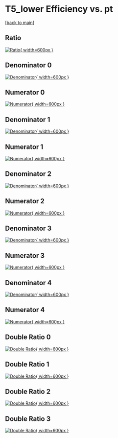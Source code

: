# T5_lower Efficiency vs. pt

[[back to main](./)]



## Ratio

[![Ratio](../mtv/var/T5_lower_base_211_0_eff_pt.png){ width=600px }](../mtv/var/T5_lower_base_211_0_eff_pt.pdf)

## Denominator 0

[![Denominator](../mtv/den/T5_lower_base_211_0_eff_pt_den0.png){ width=600px }](../mtv/den/T5_lower_base_211_0_eff_pt_den0.pdf)

## Numerator 0

[![Numerator](../mtv/num/T5_lower_base_211_0_eff_pt_num0.png){ width=600px }](../mtv/num/T5_lower_base_211_0_eff_pt_num0.pdf)

## Denominator 1

[![Denominator](../mtv/den/T5_lower_base_211_0_eff_pt_den1.png){ width=600px }](../mtv/den/T5_lower_base_211_0_eff_pt_den1.pdf)

## Numerator 1

[![Numerator](../mtv/num/T5_lower_base_211_0_eff_pt_num1.png){ width=600px }](../mtv/num/T5_lower_base_211_0_eff_pt_num1.pdf)

## Denominator 2

[![Denominator](../mtv/den/T5_lower_base_211_0_eff_pt_den2.png){ width=600px }](../mtv/den/T5_lower_base_211_0_eff_pt_den2.pdf)

## Numerator 2

[![Numerator](../mtv/num/T5_lower_base_211_0_eff_pt_num2.png){ width=600px }](../mtv/num/T5_lower_base_211_0_eff_pt_num2.pdf)

## Denominator 3

[![Denominator](../mtv/den/T5_lower_base_211_0_eff_pt_den3.png){ width=600px }](../mtv/den/T5_lower_base_211_0_eff_pt_den3.pdf)

## Numerator 3

[![Numerator](../mtv/num/T5_lower_base_211_0_eff_pt_num3.png){ width=600px }](../mtv/num/T5_lower_base_211_0_eff_pt_num3.pdf)

## Denominator 4

[![Denominator](../mtv/den/T5_lower_base_211_0_eff_pt_den4.png){ width=600px }](../mtv/den/T5_lower_base_211_0_eff_pt_den4.pdf)

## Numerator 4

[![Numerator](../mtv/num/T5_lower_base_211_0_eff_pt_num4.png){ width=600px }](../mtv/num/T5_lower_base_211_0_eff_pt_num4.pdf)

## Double Ratio 0

[![Double Ratio](../mtv/ratio/T5_lower_base_211_0_eff_pt_ratio0.png){ width=600px }](../mtv/ratio/T5_lower_base_211_0_eff_pt_ratio0.pdf)

## Double Ratio 1

[![Double Ratio](../mtv/ratio/T5_lower_base_211_0_eff_pt_ratio1.png){ width=600px }](../mtv/ratio/T5_lower_base_211_0_eff_pt_ratio1.pdf)

## Double Ratio 2

[![Double Ratio](../mtv/ratio/T5_lower_base_211_0_eff_pt_ratio2.png){ width=600px }](../mtv/ratio/T5_lower_base_211_0_eff_pt_ratio2.pdf)

## Double Ratio 3

[![Double Ratio](../mtv/ratio/T5_lower_base_211_0_eff_pt_ratio3.png){ width=600px }](../mtv/ratio/T5_lower_base_211_0_eff_pt_ratio3.pdf)

